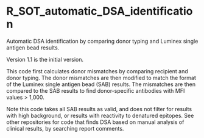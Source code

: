 # R_SOT_automatic_DSA_identification
Automatic DSA identification by comparing donor typing and Luminex single antigen bead results.

Version 1.1 is the initial version.

This code first calculates donor mismatches by comparing recipient and donor typing. The donor mismatches are then modified to match the format of the Luminex single antigen bead (SAB) results. The mismatches are then compared to the SAB results to find donor-specific antibodies with MFI values > 1,000. 

Note this code takes all SAB results as valid, and does not filter for results with high background, or results with reactivity to denatured epitopes. See other repositories for code that finds DSA based on manual analysis of clinical results, by searching report comments. 
